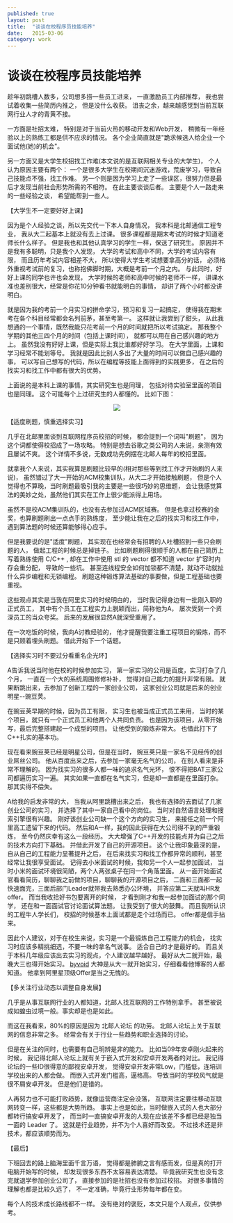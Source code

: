 ```yaml
---
published: true
layout: post
title:  "谈谈在校程序员技能培养"
date:   2015-03-06
category: work
---
```


# 谈谈在校程序员技能培养

趁年初跳槽人数多，公司想多捞一些员工进来，
一直激励员工内部推荐，
我也尝试着收集一些简历内推之，
但是没什么收获。
沮丧之余，越来越感觉到当前互联网行业人才的青黄不接。

一方面是社招太难，
特别是对于当前火热的移动开发和Web开发，
稍微有一年经验以上的熟练工都是供不应求的情况。
各个企业简直就是"跪求候选人给企业一个面试他(她)的机会"。

另一方面又是大学生校招找工作难(本文说的是互联网相关专业的大学生)，
个人认为原因主要有两个：
一个是很多大学生在校期间沉迷游戏，荒废学习，导致自己技能点不强，找工作难。
另一个则是因为学习上走了一些误区，很努力但是最后才发现当前社会形势所需的不相符。
在此主要谈谈后者。
主要是个人一路走来的一些经验之谈，
希望能帮到一些人。

【大学生不一定要好好上课】

因为是个人经验之谈，所以先交代一下本人自身情况，
我本科是北邮通信工程专业，
我从大二起基本上就没有去上过课。
很多课程都是期末考试的时候才知道老师长什么样子。
但是我也和其他认真学习的学生一样，保送了研究生。
原因并不是我有多聪明，只是我个人发现，
大学的考试和高中不同，大学的考试内容有限，
而且历年考试内容相差不大，
所以使得大学生考试想要拿高分的话，
必须格外重视考试前的复习，也称抱佛脚时期，大概是考前一个月之内。
与此同时，好好上课的同学也许也会发现，
大学时候的老师和高中时候的老师不一样，
讲课水准也差别很大，经常是你花10分钟看书就能明白的事情，
却讲了两个小时都没讲明白。

就是因为我的考前一个月实习的拼命学习，预习和复习一起搞定，
使得我在期末考在各个科目经常都会名列前茅，甚至考第一。
这样就让我尝到了甜头，
从此我想通的一个事情，既然我能只花考前一个月的时间就把所以考试搞定。
那我整个学期的其他三四个月的时间（包括上课时间），
就都可以用在自己感兴趣的地方上。
虽然我没有好好上课，但是实际上我比谁都好好学习。
在大学里面，上课和学习经常不能划等号。
我就是因此比别人多出了大量的时间可以做自己感兴趣的事，
可以写自己想写的代码，所以在编程等技能上面得到的实践更多，
在之后的找实习和找工作中都有很大的优势。

上面说的是本科上课的事情，其实研究生也是同理，
包括对待实验室里面的项目也是同理。
这个可能每个上过研究生的人都懂的。
比如下图：

<center>
<img src="http://images.yanyiwu.com/nothingworkandnooneknowwhy.jpg" class="photo"></img>
</center>

【适度刷题，慎重选择实习】

几乎在北邮里面谈到互联网程序员校招的时候，
都会提到一个词叫"刷题"，
因为这个词都使得校招成了一场攻略。
特别是想去谷歌之类公司的人来说，亲测有效且屡试不爽。
这个详情不多说，无数成功先例摆在北邮人每年的校招里面。

就拿我个人来说，其实我算是刷题比较早的(相对那些等到找工作才开始刷的人来说)，
虽然错过了大一开始的ACM校集训队，从大二才开始接触刷题，
但是个人觉得也不算晚，当时刷题最吸引我的主要是一些很巧妙的思维题，
会让我感觉算法的美妙之处，虽然他们其实在工作上很少能派得上用场。

虽然不是校ACM集训队的，也没有去参加过ACM区域赛。
但是也拿过校赛的金奖，也算刷题刷出一点点手的熟练度，
至少能让我在之后的找实习和找工作中，遇到算法题的时候还算能够得心应手。

但是我要说的是"适度"刷题，
其实现在也经常会有招聘的人吐槽招到一些只会刷题的人，
做起工程的时候总是掉链子。
比如刷题刷得很顺手的人都在自己简历上写着熟练使用 C/C++ ,
却在工作中使用 stl 的 vector 都不知道 vector 扩容时内存会重分配，
导致的一些坑。
甚至连线程安全如何加锁都不清楚，就动不动就扯什么异步编程和无锁编程。
刷题这种锻炼算法基础的事要做，但是工程基础也要重视。

这些观点其实是当我在阿里实习的时候明白的，
当时我记得身边有一批刚入职的正式员工，
其中有个员工在工程实力上脱颖而出，简称他为A，
屡次受到一个资深员工的当众夸奖。
后来的发展很显然A就深受重用了。

在一次吃饭的时候，我向A讨教经验的，
他才提醒我要注重工程项目的锻炼，而不是只顾着埋头刷题。
借此开始下一个话题。

【选择实习时不要过分看重名企光环】

A告诉我说当时他在校的时候参加实习，
第一家实习的公司是百度，实习打杂了几个月，
一直在一个大的系统周围修修补补，
觉得对自己能力的提升非常有限。
就果断跳出来，去参加了创新工程的一家创业公司，
这家创业公司就是后来的创业明星--豌豆荚。

在豌豆荚早期的时候，因为员工有限，
实习生也被当成正式员工来用，
当时的某个项目，就只有一个正式员工和他两个人共同负责。
也是因为该项目，从零开始写，最后完整搭建起一个成型的项目。
让他受到的锻炼非常大。
也借此打下了C++扎实的基本功。

现在看来豌豆荚已经是明星公司，但是在当时，
豌豆荚只是一家名不见经传的创业屌丝公司。
他从百度出来之后，去参加一家毫无名气的公司，
在别人看来是非常不理解的。
因为找实习的很多人都一味的追求名气光环，
恨不得把BAT三家公司都遍历实习一遍。
其实如果一直都在名气实习，但是却一直都是在里面打杂。
那其实得不偿失。

A给我的启发非常的大，
当我从阿里跳槽出来之后，
我也有选择的去面试了几家创业公司的实习，
并选择了其中一家自己看中的岗位。
当时对自然语言处理和搜索引擎很有兴趣。
刚好该创业公司缺一个这个方向的实习生，
来接任之前一个阿里高工遗留下来的代码。
然后和A一样，我的因此获得在大公司得不到的严重锻炼，
至今仍然庆幸有这么一段经历。
大大增强了C++开发的技能点并为自己之后的技术方向打下基础。
并借此开发了自己的开源项目。
这个让我印象最深的是，自从自己的工程能力显著提升之后，
在后来找实习和找工作都异常的顺利，甚至经常让我很享受面试。
记得去小米面试的时候，我和另一个人一起参加面试，
当时小米的面试环境很简陋，两个人两张桌子在同一个角落里面。
从一面开始面试官看看简历，聊聊我之前做的项目，聊聊我的开源项目之后，
二面和三面都一起快速面完，三面后部门Leader就带我去熟悉办公环境，
并答应第二天就叫HR发offer。
而当我收拾好书包要离开的时候，
才看到刚才和我一起参加面试的那个同学，
还在和一面面试官讨论面试算法题。
让我受到了很大的鼓舞。
而且我所认识的工程牛人学长们，
校招的时候基本上面试都是走个过场而已。
offer都是信手拈来。

因此个人建议，对于在校生来说，实习是一个最锻炼自己工程能力的机会，
找实习时应该多精挑细选，不要一味的拿名气说事。
适合自己的才是最好的。
而且关于本科几年级应该出去实习的观点，个人建议越早越好。
最好从大二就开始，最晚大三也得开始实习。
[byvoid] 大神是从大一就开始实习，仔细看看他博客的人都知道。
他拿到阿里星顶级Offer是当之无愧的。

【多关注行业动态以调整自身发展】

几乎是从事互联网行业的人都知道，北邮人找互联网的工作特别拿手。
甚至被说成如蝗虫过境一般。事实却是也是如此。

而这在我看来，80%的原因是因为 北邮人论坛 的功劳。
北邮人论坛上关于互联网的信息非常之多。
经常会有关于行业一些趋势和职业选择的讨论。

但是在关注的同时，也需要有自己明辨是非的能力。
比如当09年安卓刚火起来的时候，
我记得北邮人论坛上就有关于嵌入式开发和安卓开发两者的对比。
我记得论坛的一些ID很得意的鄙视安卓开发，
觉得安卓开发非常Low，门槛低，连培训学校出来的人都会做。
而嵌入式开发门槛高，逼格高。
导致当时的学校风气就是很不屑安卓开发。
但是他们是错的。

人再努力也不可能打败趋势，就像运营商注定会没落，
互联网注定要往移动互联网转变一样，这些都是大势所趋。
事实上也是如此，当时做嵌入式的人也大部分都转行搞安卓开发了，
而当时一直搞安卓开发的人现在应该差不多都已经是独当一面的 Leader 了。
这就是行业趋势，并不为个人喜好而改变。
不过技术还是非技术，都应该顺势而为。

【最后】

下班回去的路上脑海里面千言万语，
觉得都是肺腑之言有感而发，但是真的打开电脑开始写的时候，
却发现很多东西不太容易表达清楚。
毕竟我研究生也没有念完就退学参加创业公司了，
直接参加的是社招也没有参加过校招。
对很多事情的理解也都是比较久远了，
不一定准确，毕竟行业形势每年都在变。

每个人的技术成长路线都不一样。
没有绝对的褒贬，本文只是个人观点，仅供参考。

[byvoid]:https://www.byvoid.com/
